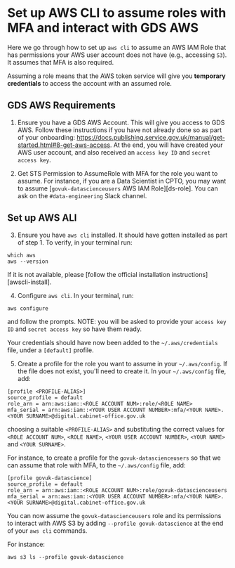 # Set up AWS CLI to assume roles with MFA and interact with GDS AWS

Here we go through how to set up `aws cli` to assume an AWS IAM Role that has permissions your AWS user account does not have (e.g., accessing `S3`). It assumes that MFA is also required.

Assuming a role means that the AWS token service will give you **temporary credentials** to access the account with an assumed role. 

## GDS AWS Requirements

1. Ensure you have a GDS AWS Account. This will give you access to GDS AWS. Follow these instructions if you have not already done so as part of your onboarding: https://docs.publishing.service.gov.uk/manual/get-started.html#8-get-aws-access. At the end, you will have created your AWS user account, and also received an `access key ID` and `secret access key`.

2. Get STS Permission to AssumeRole with MFA for the role you want to assume. For instance, if you are a Data Scientist in CPTO, you may want to assume [`govuk-datascienceusers` AWS IAM Role][ds-role]. You can ask on the `#data-engineering` Slack channel.

## Set up AWS ALI

3. Ensure you have `aws cli` installed. It should have gotten installed as part of step 1. To verify, in your terminal run:

```shell
which aws
aws --version
```
If it is not available, please [follow the official installation instructions][awscli-install].

4. Configure `aws cli`. In your terminal, run:

```shell
aws configure
```
and follow the prompts. NOTE: you will be asked to provide your `access key ID` and `secret access key` so have them ready.

Your credentials should have now been added to the `~/.aws/credentials` file, under a `[default]` profile.

5. Create a profile for the role you want to assume in your `~/.aws/config`. If the file does not exist, you'll need to create it. In your `~/.aws/config` file, add:

```
[profile <PROFILE-ALIAS>]
source_profile = default
role_arn = arn:aws:iam::<ROLE ACCOUNT NUM>:role/<ROLE NAME>
mfa_serial = arn:aws:iam::<YOUR USER ACCOUNT NUMBER>:mfa/<YOUR NAME>.<YOUR SURNAME>@digital.cabinet-office.gov.uk
```
choosing a suitable `<PROFILE-ALIAS>` and substituting the correct values for `<ROLE ACCOUNT NUM>`, `<ROLE NAME>`, `<YOUR USER ACCOUNT NUMBER>`, `<YOUR NAME>` and `<YOUR SURNAME>`.


For instance, to create a profile for the `govuk-datascienceusers` so that we can assume that role with MFA, to the `~/.aws/config` file, add:

```
[profile govuk-datascience]
source_profile = default
role_arn = arn:aws:iam::<ROLE ACCOUNT NUM>:role/govuk-datascienceusers
mfa_serial = arn:aws:iam::<YOUR USER ACCOUNT NUMBER>:mfa/<YOUR NAME>.<YOUR SURNAME>@digital.cabinet-office.gov.uk
```

You can now assume the `govuk-datascienceusers` role and its permissions to interact with AWS S3 
by adding `--profile govuk-datascience` at the end of your `aws cli` commands.

For instance:
```shell
aws s3 ls --profile govuk-datascience
```
